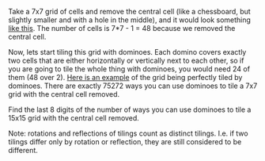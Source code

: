 Take a 7x7 grid of cells and remove the central cell (like a chessboard, but slightly smaller and with a hole in the middle), and it would look something [like this](http://i.imgur.com/UXtTA.png). The number of cells is 7*7 - 1 = 48 because we removed the central cell.

Now, lets start tiling this grid with dominoes. Each domino covers exactly two cells that are either horizontally or vertically next to each other, so if you are going to tile the whole 
thing with dominoes, you would need 24 of them (48 over 2). [Here is an example](http://i.imgur.com/NmD8m.png) of the grid being perfectly tiled by dominoes. There are exactly 75272 ways you can use dominoes to tile a 7x7 grid with the central cell removed. 

Find the last 8 digits of the number of ways you can use dominoes to tile a 15x15 grid with the central cell removed. 

Note: rotations and reflections of tilings count as distinct tilings. I.e. if two tilings differ only by rotation or reflection, they are still considered to be different. 